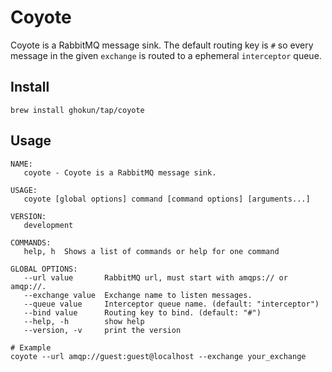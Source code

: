 # Coyote

Coyote is a RabbitMQ message sink. The default routing key is `#` so every message in the given `exchange` is routed to a ephemeral `interceptor` queue.

## Install

```shell
brew install ghokun/tap/coyote
```

## Usage

```shell
NAME:
   coyote - Coyote is a RabbitMQ message sink.

USAGE:
   coyote [global options] command [command options] [arguments...]

VERSION:
   development

COMMANDS:
   help, h  Shows a list of commands or help for one command

GLOBAL OPTIONS:
   --url value       RabbitMQ url, must start with amqps:// or amqp://.
   --exchange value  Exchange name to listen messages.
   --queue value     Interceptor queue name. (default: "interceptor")
   --bind value      Routing key to bind. (default: "#")
   --help, -h        show help
   --version, -v     print the version

# Example
coyote --url amqp://guest:guest@localhost --exchange your_exchange
```
